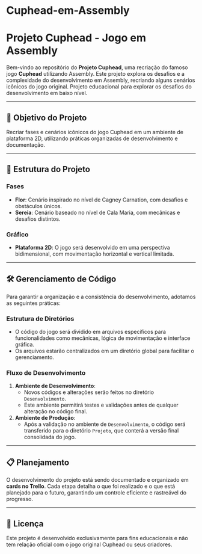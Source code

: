 # Cuphead-em-Assembly


# Projeto Cuphead - Jogo em Assembly  

Bem-vindo ao repositório do **Projeto Cuphead**, uma recriação do famoso jogo **Cuphead** utilizando Assembly. Este projeto explora os desafios e a complexidade do desenvolvimento em Assembly, recriando alguns cenários icônicos do jogo original. Projeto educacional para explorar os desafios do desenvolvimento em baixo nível.

---

## 🎯 Objetivo do Projeto  

Recriar fases e cenários icônicos do jogo Cuphead em um ambiente de plataforma 2D, utilizando práticas organizadas de desenvolvimento e documentação.  

---

## 🚀 Estrutura do Projeto  

### Fases  
- **Flor**: Cenário inspirado no nível de Cagney Carnation, com desafios e obstáculos únicos.  
- **Sereia**: Cenário baseado no nível de Cala Maria, com mecânicas e desafios distintos.  

### Gráfico  
- **Plataforma 2D**: O jogo será desenvolvido em uma perspectiva bidimensional, com movimentação horizontal e vertical limitada.  

---

## 🛠️ Gerenciamento de Código  

Para garantir a organização e a consistência do desenvolvimento, adotamos as seguintes práticas:  

### Estrutura de Diretórios  
- O código do jogo será dividido em arquivos específicos para funcionalidades como mecânicas, lógica de movimentação e interface gráfica.  
- Os arquivos estarão centralizados em um diretório global para facilitar o gerenciamento.  

### Fluxo de Desenvolvimento  
1. **Ambiente de Desenvolvimento**:  
   - Novos códigos e alterações serão feitos no diretório `Desenvolvimento`.  
   - Este ambiente permitirá testes e validações antes de qualquer alteração no código final.  
2. **Ambiente de Produção**:  
   - Após a validação no ambiente de `Desenvolvimento`, o código será transferido para o diretório `Projeto`, que conterá a versão final consolidada do jogo.  

---

## 📋 Planejamento  

O desenvolvimento do projeto está sendo documentado e organizado em **cards no Trello**. Cada etapa detalha o que foi realizado e o que está planejado para o futuro, garantindo um controle eficiente e rastreável do progresso.  

---

## 📝 Licença  

Este projeto é desenvolvido exclusivamente para fins educacionais e não tem relação oficial com o jogo original Cuphead ou seus criadores.  

